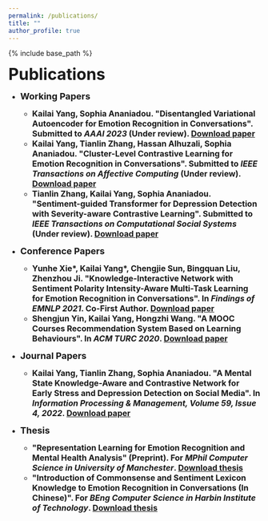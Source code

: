 ```yaml
---
permalink: /publications/
title: ""
author_profile: true
---
```


{% include base_path %}


<b><font size=6>Publications</font>

* <b><font size=4>Working Papers</font>
  * <font size=3><b>Kailai Yang</b>, Sophia Ananiadou. "Disentangled Variational Autoencoder for Emotion Recognition in Conversations". Submitted to <i>AAAI 2023</i> (Under review). <a href="https://stevekgyang.github.io/files/aaai_paper.pdf">Download paper</a></font>
  * <font size=3><b>Kailai Yang</b>, Tianlin Zhang, Hassan Alhuzali, Sophia Ananiadou. "Cluster-Level Contrastive Learning for Emotion Recognition in Conversations". Submitted to <i>IEEE Transactions on Affective Computing</i> (Under review). <a href="https://stevekgyang.github.io/files/tac_paper.pdf">Download paper</a></font>
  * <font size=3>Tianlin Zhang, <b>Kailai Yang</b>, Sophia Ananiadou. "Sentiment-guided Transformer for Depression Detection with
Severity-aware Contrastive Learning". Submitted to <i>IEEE Transactions on Computational Social Systems</i> (Under review). <a href="https://stevekgyang.github.io/files/JBI.pdf">Download paper</a></font>

* <b><font size=4>Conference Papers</font>
  * <font size=3>Yunhe Xie*, <b>Kailai Yang</b>*, Chengjie Sun, Bingquan Liu, Zhenzhou Ji. "Knowledge-Interactive Network with Sentiment Polarity Intensity-Aware
Multi-Task Learning for Emotion Recognition in Conversations". In <i>Findings of EMNLP 2021</i>. <b>Co-First Author</b>. <a href="https://aclanthology.org/2021.findings-emnlp.245/">Download paper</a></font>
  * <font size=3>Shengjun Yin, <b>Kailai Yang</b>, Hongzhi Wang. "A MOOC Courses Recommendation System Based on Learning Behaviours". In <i>ACM TURC 2020</i>. <a href="https://dl.acm.org/doi/10.1145/3393527.3393550">Download paper</a></font>

* <b><font size=4>Journal Papers</font>
  * <font size=3><b>Kailai Yang</b>, Tianlin Zhang, Sophia Ananiadou. "A Mental State Knowledge-Aware and Contrastive Network for Early Stress and Depression Detection on Social Media". In <i>Information Processing & Management, Volume 59, Issue 4, 2022</i>. <a href="https://www.sciencedirect.com/science/article/pii/S0306457322000796">Download paper</a></font>
 
* <b><font size=4>Thesis</font>
  * <font size=3> "Representation Learning for Emotion Recognition and Mental Health Analysis" (Preprint). For <i>MPhil Computer Science in University of Manchester</i>. <a href="https://stevekgyang.github.io/files/MPhil_thesis.pdf">Download thesis</a></font>
  * <font size=3> "Introduction of Commonsense and Sentiment Lexicon Knowledge to Emotion Recognition in Conversations (In Chinese)". For <i>BEng Computer Science in Harbin Institute of Technology</i>. <a href="https://stevekgyang.github.io/files/HIT_thesis.pdf">Download thesis</a></font>
